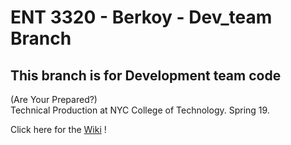# ENT 3320 - Berkoy  - Dev_team Branch

## This branch is for Development team code    

(Are Your Prepared?)  
Technical Production at NYC College of Technology. Spring 19.

Click here for the [Wiki](https://github.com/entertainmenttechnology/Berkoy-ENT3320-Spring2019/wiki) !

